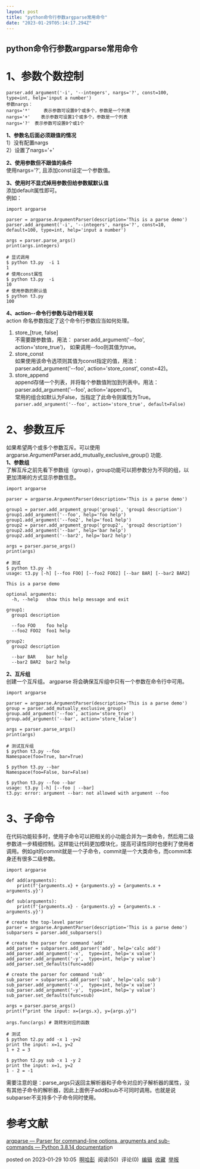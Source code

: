 ```yaml
---
layout: post
title: "python命令行参数argparse常用命令"
date: "2023-01-29T05:14:17.294Z"
---
```

python命令行参数argparse常用命令
-----------------------

1、参数个数控制
========

    parser.add_argument('-i', '--integers', nargs='?', const=100, type=int, help='input a number')
    参数nargs：
    nargs='*'     表示参数可设置0个或多个，参数是一个列表
    nargs='+'    表示参数可设置1个或多个，参数是一个列表
    nargs='?'　表示参数可设置0个或1个
    

**1、参数名后面必须跟值的情况**  
1）没有配置nargs  
2）设置了nargs='+'

**2、使用参数但不跟值的条件**  
使用nargs='?', 且添加const设定一个参数值。

**3、使用时不显式掉用参数但给参数赋默认值**  
添加default属性即可。  
例如：

    import argparse
    
    parser = argparse.ArgumentParser(description='This is a parse demo') 
    parser.add_argument('-i', '--integers', nargs='?', const=10, default=100, type=int, help='input a number')
    
    args = parser.parse_args() 
    print(args.integers)
    
    # 显式调用
    $ python t3.py  -i 1
    1
    # 使用const属性
    $ python t3.py  -i
    10
    # 使用参数的默认值
    $ python t3.py
    100
    

**4、action--命令行参数与动作相关联**  
action 命名参数指定了这个命令行参数应当如何处理。

1.  store\_\[true, false\]  
    不需要跟参数值，用法： parser.add\_argument('--foo', action='store\_true')， 如果调用--foo则其值为true。
2.  store\_const  
    如果使用该命令选项则其值为const指定的值，用法：parser.add\_argument('--foo', action='store\_const', const=42)。
3.  store\_append  
    append存储一个列表，并将每个参数值附加到列表中。用法：parser.add\_argument('--foo', action='append')。  
    常用的组合如默认为False，当指定了此命令则属性为True。  
    `parser.add_argument('--foo', action='store_true', default=False)`

2、参数互斥
======

如果希望两个或多个参数互斥。可以使用argparse.ArgumentParser.add\_mutually\_exclusive\_group() 功能.  
**1、参数组**  
了解互斥之前先看下参数组（group），group功能可以把参数分为不同的组，以更加清晰的方式显示参数信息。

    import argparse
    
    parser = argparse.ArgumentParser(description='This is a parse demo') 
    
    group1 = parser.add_argument_group('group1', 'group1 description')
    group1.add_argument('--foo', help='foo help')
    group1.add_argument('--foo2', help='foo1 help')
    group2 = parser.add_argument_group('group2', 'group2 description')
    group2.add_argument('--bar', help='bar help')
    group2.add_argument('--bar2', help='bar2 help')
    
    args = parser.parse_args() 
    print(args)
    
    # 测试
    $ python t3.py -h
    usage: t3.py [-h] [--foo FOO] [--foo2 FOO2] [--bar BAR] [--bar2 BAR2]
    
    This is a parse demo
    
    optional arguments:
      -h, --help   show this help message and exit
    
    group1:
      group1 description
    
      --foo FOO    foo help
      --foo2 FOO2  foo1 help
    
    group2:
      group2 description
    
      --bar BAR    bar help
      --bar2 BAR2  bar2 help
    

**2、互斥组**  
创建一个互斥组。 argparse 将会确保互斥组中只有一个参数在命令行中可用。

    import argparse
    
    parser = argparse.ArgumentParser(description='This is a parse demo')
    group = parser.add_mutually_exclusive_group()
    group.add_argument('--foo', action='store_true')
    group.add_argument('--bar', action='store_false')
    
    args = parser.parse_args()
    print(args)
    
    # 测试互斥组
    $ python t3.py --foo
    Namespace(foo=True, bar=True)
    
    $ python t3.py --bar
    Namespace(foo=False, bar=False)
    
    $ python t3.py --foo --bar
    usage: t3.py [-h] [--foo | --bar]
    t3.py: error: argument --bar: not allowed with argument --foo
    

3、子命令
=====

在代码功能较多时，使用子命令可以把相关的小功能合并为一类命令，然后用二级参数进一步精细控制。这样能让代码更加模块化，提高可读性同时也便利了使用者调用。例如git的commit就是一个子命令，commit是一个大类命令，而commit本身还有很多二级参数。

    import argparse
    
    def add(arguments):
        print(f'{arguments.x} + {arguments.y} = {arguments.x + arguments.y}')
    
    def sub(arguments):
        print(f'{arguments.x} - {arguments.y} = {arguments.x - arguments.y}')
    
    # create the top-level parser
    parser = argparse.ArgumentParser(description='This is a parse demo') 
    subparsers = parser.add_subparsers()
    
    # create the parser for command 'add'
    add_parser = subparsers.add_parser('add', help='calc add')
    add_parser.add_argument('-x',  type=int, help='x value')
    add_parser.add_argument('-y',  type=int, help='y value')
    add_parser.set_defaults(func=add)
    
    # create the parser for command 'sub'
    sub_parser = subparsers.add_parser('sub', help='calc sub')
    sub_parser.add_argument('-x',  type=int, help='x value')
    sub_parser.add_argument('-y',  type=int, help='y value')
    sub_parser.set_defaults(func=sub)
    
    args = parser.parse_args() 
    print(f"print the input: x={args.x}, y={args.y}")
    
    args.func(args) # 跳转到对应的函数
    
    # 测试
    $ python t2.py add -x 1 -y=2
    print the input: x=1, y=2
    1 + 2 = 3
    
    $ python t2.py sub -x 1 -y 2
    print the input: x=1, y=2
    1 - 2 = -1
    

需要注意的是：parse\_args只返回主解析器和子命令对应的子解析器的属性，没有其他子命令的解析器，因此上面例子add和sub不可同时调用。也就是说subparser不支持多个子命令同时使用。

参考文献
====

[argparse — Parser for command-line options, arguments and sub-commands — Python 3.8.14 documentatio](https://docs.python.org/3.8/library/argparse.html#module-argparse "argparse — Parser for command-line options, arguments and sub-commands — Python 3.8.14 documentatio")n

posted on 2023-01-29 10:05  [啊哈彭](https://www.cnblogs.com/pingwen/)  阅读(50)  评论(0)  [编辑](https://i.cnblogs.com/EditPosts.aspx?postid=17071860)  [收藏](javascript:void(0))  [举报](javascript:void(0))